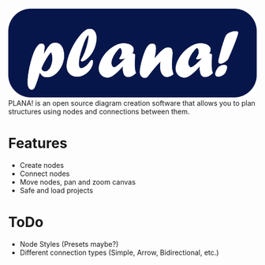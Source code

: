 ![PLANA!](banner.png)
PLANA! is an open source diagram creation software that allows you to plan structures using nodes and connections between them.



# Features
- Create nodes
- Connect nodes
- Move nodes, pan and zoom canvas
- Safe and load projects

# ToDo
- Node Styles (Presets maybe?)
- Different connection types (Simple, Arrow, Bidirectional, etc.)